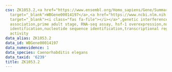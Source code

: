 ```yaml
---
csv: ZK1053.2,<a href="https://www.ensembl.org/Homo_sapiens/Gene/Summary?db=core;g=WBGene00014197"
  target="_blank">WBGene00014197</a>,<a href="https://www.ncbi.nlm.nih.gov/pubmed/30894454"
  target="_blank"><i class="fas fa-file"></i></a>",genetic interference,functional
  association,prime adult stage, RNA-seq assay, hsf-1 overexpression,nucleotide sequence
  identification,nucleotide sequence identification,transcriptional regulation,up-regulates
  activity
data_alias: ZK1053.2
data_id: WBGene00014197
data_numevidence: 1
data_species: Caenorhabditis elegans
data_taxid: '6239'
title: ZK1053.2
---
```


